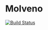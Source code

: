 # Molveno
[![Build Status](https://travis-ci.org/rogierpijpers/Molvena.png)](https://travis-ci.org/rogierpijpers/Molvena)
